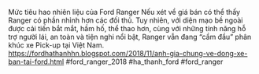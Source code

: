 
Mức tiêu hao nhiên liệu của Ford Ranger
Nếu xét về giá bán có thể thấy Ranger có phần nhỉnh hơn các đối thủ. Tuy nhiên, với diện mạo bề ngoài được cải tiến bắt mắt, hầm hố, thể thao hơn, cùng với những tính năng hỗ trợ người lái, an toàn và tiện nghi nổi bật, Ranger vẫn đang “cầm đầu” phân khúc xe Pick-up tại Việt Nam.
https://fordhathanhhn.blogspot.com/2018/11/anh-gia-chung-ve-dong-xe-ban-tai-ford.html
#ford_ranger_2018 #ha_thanh_ford #ford_ranger

